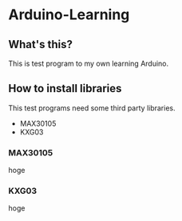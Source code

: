 # Arduino-Learning

## What's this?

This is test program to my own learning Arduino.

## How to install libraries

This test programs need some third party libraries.

- MAX30105
- KXG03

### MAX30105

hoge

### KXG03

hoge

